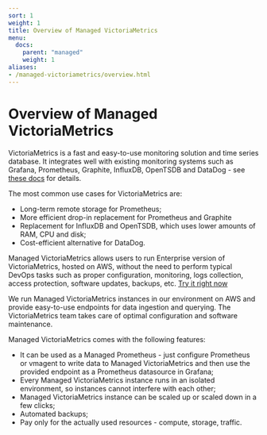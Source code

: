 ```yaml
---
sort: 1
weight: 1
title: Overview of Managed VictoriaMetrics 
menu:
  docs:
    parent: "managed"
    weight: 1
aliases:
- /managed-victoriametrics/overview.html
---
```


# Overview of Managed VictoriaMetrics 

VictoriaMetrics is a fast and easy-to-use monitoring solution and time series database. 
It integrates well with existing monitoring systems such as Grafana, Prometheus, Graphite, 
InfluxDB, OpenTSDB and DataDog - see [these docs](https://docs.victoriametrics.com/#how-to-import-time-series-data) for details. 

The most common use cases for VictoriaMetrics are:
* Long-term remote storage for Prometheus;
* More efficient drop-in replacement for Prometheus and Graphite
* Replacement for InfluxDB and OpenTSDB, which uses lower amounts of RAM, CPU and disk;
* Cost-efficient alternative for DataDog.

Managed VictoriaMetrics allows users to run Enterprise version of VictoriaMetrics, hosted on AWS, without the need to perform typical 
DevOps tasks such as proper configuration, monitoring, logs collection, access protection, software updates, 
backups, etc. [Try it right now](https://cloud.victoriametrics.com/signUp?utm_source=website&utm_campaign=docs_overview)

We run Managed VictoriaMetrics instances in our environment on AWS and provide easy-to-use endpoints 
for data ingestion and querying. The VictoriaMetrics team takes care of optimal configuration and software 
maintenance.

Managed VictoriaMetrics comes with the following features:

* It can be used as a Managed Prometheus - just configure Prometheus or vmagent to write data to Managed VictoriaMetrics and then use the provided endpoint as a Prometheus datasource in Grafana;
* Every Managed VictoriaMetrics instance runs in an isolated environment, so instances cannot interfere with each other;
* Managed VictoriaMetrics instance can be scaled up or scaled down in a few clicks;
* Automated backups;
* Pay only for the actually used resources - compute, storage, traffic.
